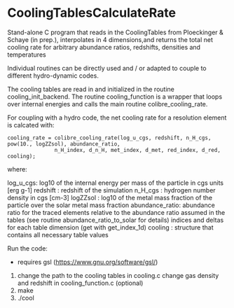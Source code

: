# CoolingTablesCalculateRate
Stand-alone C program that reads in the CoolingTables from Ploeckinger & Schaye (in prep.), 
interpolates in 4 dimensions,and returns the total net cooling rate for arbitrary abundance 
ratios, redshifts, densities and temperatures

Individual routines can be directly used and / or adapted to couple to different hydro-dynamic codes.

The cooling tables are read in and initialized in the routine cooling_init_backend. 
The routine cooling_function is a wrapper that loops over internal energies and 
calls the main routine colibre_cooling_rate.

For coupling with a hydro code, the net cooling rate for a resolution element is calcated with:

    cooling_rate = colibre_cooling_rate(log_u_cgs, redshift, n_H_cgs, pow(10., logZZsol), abundance_ratio,
                   n_H_index, d_n_H, met_index, d_met, red_index, d_red, cooling);

where:

log_u_cgs: log10 of the internal energy per mass of the particle in cgs units [erg g-1]
redshift : redshift of the simulation
n_H_cgs  : hydrogen number density in cgs [cm-3]
logZZsol : log10 of the metal mass fraction of the particle over the solar metal mass fraction
abundance_ratio: abundance ratio for the traced elements relative to the abundance ratio assumed in the tables
                 (see routine abundance_ratio_to_solar for details)
indices and deltas for each table dimension (get with get_index_1d) 
cooling  : structure that contains all necessary table values

Run the code:
- requires gsl (https://www.gnu.org/software/gsl/)

1) change the path to the cooling tables in cooling.c
   change gas density and redshift in cooling_function.c (optional)
2) make
3) ./cool
